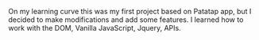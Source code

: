 On my learning curve this was my first project based on Patatap app, but I decided to make modifications and add some features. 
I learned how to work with the DOM, Vanilla JavaScript, Jquery, APIs. 
